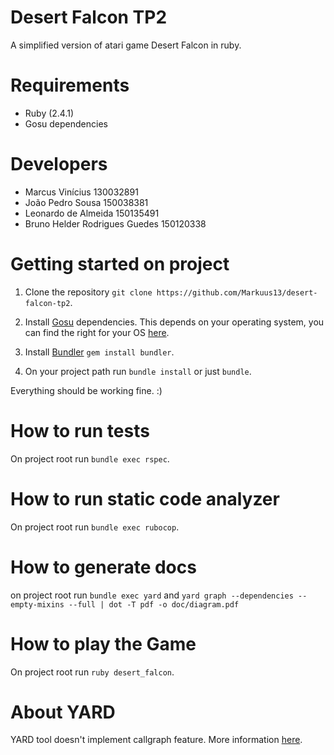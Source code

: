 # Desert Falcon TP2
A simplified version of atari game Desert Falcon in ruby.

# Requirements
- Ruby (2.4.1)
- Gosu dependencies

# Developers
- Marcus Vinícius 130032891
- João Pedro Sousa 150038381
- Leonardo de Almeida 150135491
- Bruno Helder Rodrigues Guedes 150120338

# Getting started on project
1. Clone the repository `git clone https://github.com/Markuus13/desert-falcon-tp2`.

2. Install [Gosu](https://github.com/gosu/gosu) dependencies.
This depends on your operating system, you can find the right for your OS [here](https://github.com/gosu/gosu/wiki).

3. Install [Bundler](http://bundler.io/) `gem install bundler`.

4. On your project path run `bundle install` or just `bundle`.

Everything should be working fine. :)

# How to run tests
On project root run `bundle exec rspec`.

# How to run static code analyzer
On project root run `bundle exec rubocop`.

# How to generate docs
on project root run `bundle exec yard`
and `yard graph --dependencies --empty-mixins --full | dot -T pdf -o doc/diagram.pdf`

# How to play the Game
On project root run `ruby desert_falcon`.

# About YARD
YARD tool doesn't implement callgraph feature. More information [here](https://github.com/lsegal/yard/issues/67).

